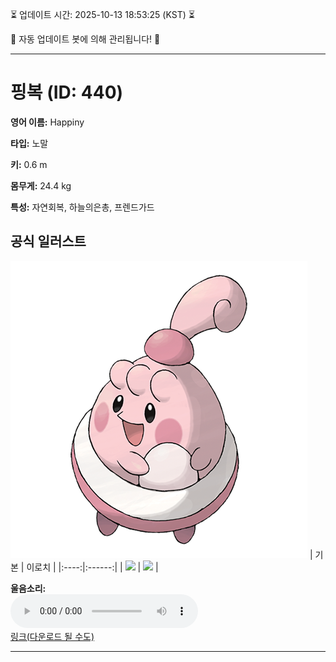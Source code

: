 
⏳ 업데이트 시간: 2025-10-13 18:53:25 (KST) ⏳

🤖 자동 업데이트 봇에 의해 관리됩니다! 🤖

---

# 핑복 (ID: 440)
**영어 이름:** Happiny

**타입:** 노말

**키:** 0.6 m

**몸무게:** 24.4 kg

**특성:** 자연회복, 하늘의은총, 프렌드가드

## 공식 일러스트
![](https://raw.githubusercontent.com/PokeAPI/sprites/master/sprites/pokemon/other/official-artwork/440.png)
| 기본 | 이로치 |
|:----:|:------:|
| <img src="http://play.pokemonshowdown.com/sprites/ani/happiny.gif" width="200"> | <img src="http://play.pokemonshowdown.com/sprites/ani-shiny/happiny.gif" width="200"> |

**울음소리:**<br><audio controls src="https://raw.githubusercontent.com/PokeAPI/cries/main/cries/pokemon/latest/440.ogg"></audio><br> [링크(다운로드 될 수도)](https://raw.githubusercontent.com/PokeAPI/cries/main/cries/pokemon/latest/440.ogg)


---
